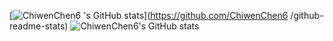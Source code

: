 [![ChiwenChen6
's GitHub stats](https://github-readme-stats.vercel.app/api?username=ChiwenChen6)](https://github.com/ChiwenChen6
/github-readme-stats)
![ChiwenChen6's GitHub stats](https://github-readme-stats.vercel.app/api?username=ChiwenChen6&show_icons=true&theme=radical)
